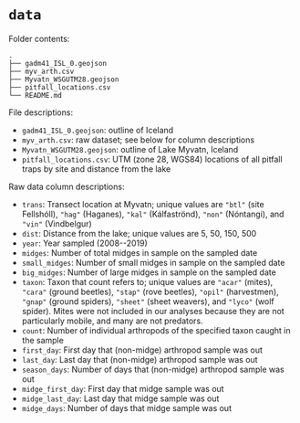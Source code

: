 # `data`



Folder contents:

```
.
├── gadm41_ISL_0.geojson
├── myv_arth.csv
├── Myvatn_WSGUTM28.geojson
├── pitfall_locations.csv
└── README.md
```



File descriptions:

- `gadm41_ISL_0.geojson`: outline of Iceland
- `myv_arth.csv`: raw dataset; see below for column descriptions
- `Myvatn_WSGUTM28.geojson`: outline of Lake Myvatn, Iceland
- `pitfall_locations.csv`: UTM (zone 28, WGS84) locations of all pitfall traps 
  by site and distance from the lake


Raw data column descriptions:

- `trans`: Transect location at Myvatn; unique values are
  `"btl"` (site Fellshóll), `"hag"` (Haganes), `"kal"` (Kálfaströnd),
  `"non"` (Nóntangi), and `"vin"` (Vindbelgur)
- `dist`: Distance from the lake; unique values are 5, 50, 150, 500
- `year`: Year sampled (2008--2019)
- `midges`: Number of total midges in sample on the sampled date
- `small_midges`: Number of small midges in sample on the sampled date
- `big_midges`: Number of large midges in sample on the sampled date
- `taxon`: Taxon that count refers to; unique values are
  `"acar"` (mites), `"cara"` (ground beetles), `"stap"` (rove beetles), 
  `"opil"` (harvestmen), `"gnap"` (ground spiders), `"sheet"` (sheet weavers), 
  and `"lyco"` (wolf spider).
  Mites were not included in our analyses because they are not particularly
  mobile, and many are not predators.
- `count`: Number of individual arthropods of the specified taxon caught 
  in the sample
- `first_day`: First day that (non-midge) arthropod sample was out
- `last_day`: Last day that (non-midge) arthropod sample was out
- `season_days`: Number of days that (non-midge) arthropod sample was out
- `midge_first_day`: First day that midge sample was out
- `midge_last_day`: Last day that midge sample was out
- `midge_days`: Number of days that midge sample was out
